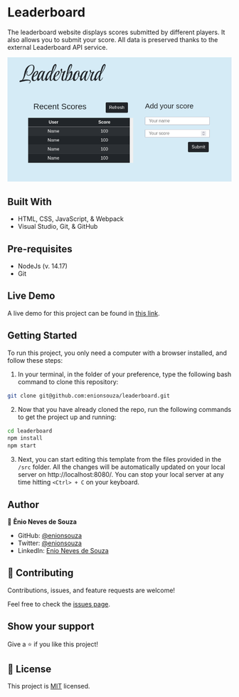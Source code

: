# Leaderboard
The leaderboard website displays scores submitted by different players. It also allows you to submit your score. All data is preserved thanks to the external Leaderboard API service.

![Screenshot](./docs/Screenshot.png)

## Built With

- HTML, CSS, JavaScript, & Webpack
- Visual Studio, Git, & GitHub

## Pre-requisites

- NodeJs (v. 14.17)
- Git

## Live Demo

A live demo for this project can be found in [this link](https://enionsouza.github.io/leaderboard/dist/).

## Getting Started

To run this project, you only need a computer with a browser installed, and follow these steps:

1. In your terminal, in the folder of your preference, type the following bash command to clone this repository:

```sh
git clone git@github.com:enionsouza/leaderboard.git
```

2. Now that you have already cloned the repo, run the following commands to get the project up and running:
```sh
cd leaderboard
npm install
npm start
```

3. Next, you can start editing this template from the files provided in the `/src` folder. All the changes will be automatically updated on your local server on http://localhost:8080/. You can stop your local server at any time hitting `<Ctrl> + C` on your keyboard.

## Author

👤 **Ênio Neves de Souza**

- GitHub: [@enionsouza](https://github.com/enionsouza)
- Twitter: [@enionsouza](https://twitter.com/enionsouza)
- LinkedIn: [Enio Neves de Souza](https://www.linkedin.com/in/enio-neves-de-souza/)

## 🤝 Contributing

Contributions, issues, and feature requests are welcome!

Feel free to check the [issues page](https://github.com/enionsouza/leaderboard/issues).

## Show your support

Give a ⭐️ if you like this project!

## 📝 License

This project is [MIT](./LICENSE) licensed.
